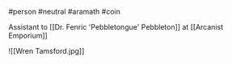 #person #neutral #aramath #coin 

Assistant to [[Dr. Fenric 'Pebbletongue' Pebbleton]] at [[Arcanist Emporium]]

![[Wren Tamsford.jpg]]